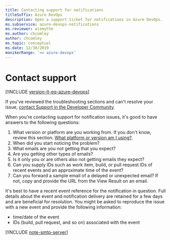 ```yaml
---
title: Contacting support for notifications
titleSuffix: Azure DevOps 
description: Open a support ticket for notifications in Azure DevOps.  
ms.subservice: azure-devops-notifications
ms.reviewer: wismythe
ms.author: chcomley
author: chcomley
ms.topic: conceptual
ms.date: 12/30/2019 
monikerRange: '<= azure-devops'
---
```


# Contact support

[!INCLUDE [version-lt-eq-azure-devops](../../includes/version-lt-eq-azure-devops.md)]

If you've reviewed the troubleshooting sections and can't resolve your issue, [contact Support in the Developer Community](https://developercommunity.visualstudio.com/spaces/21/index.html).

When you're contacting support for notification issues, it's good to have answers to the following questions:

1. What version or platform are you working from. If you don't know, review this section: [What platform or version am I using?](../../user-guide/provide-feedback.md#what-platformversion-am-i-using).
2. When did you start noticing the problem?
3. What emails are you not getting that you expect?
4. Are you getting other types of emails?
5. Is it only you or are others also not getting emails they expect?
6. Can you supply IDs such as work item, build, or pull request IDs of recent events and an approximate time of the event?
7. Can you forward a sample email of a delayed or unexpected email? If not, copy and provide the URL from the View Result on an email.

It's best to have a recent event reference for the notification in question. Full details about the event and notification delivery are retained for a few days and are beneficial for resolution. You might be asked to reproduce the issue with a new event and provide the following information:
- time/date of the event 
- IDs (build, pull request, and so on) associated with the event

[!INCLUDE [note-smtp-server](includes/note-smtp-server.md)]

